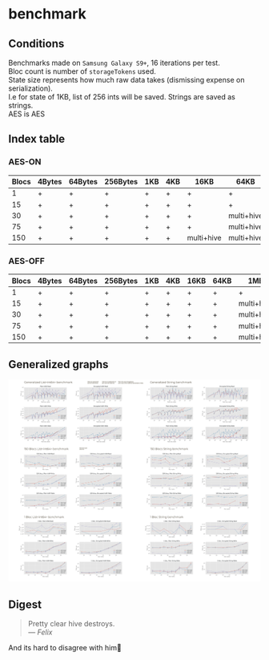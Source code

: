 # benchmark

## Conditions
Benchmarks made on `Samsung Galaxy S9+`, 16 iterations per test.  
Bloc count is number of `storageTokens` used.  
State size represents how much raw data takes (dismissing expense on serialization).  
I.e for state of 1KB, list of 256 ints will be saved. Strings are saved as strings.  
AES is AES

## Index table
### AES-ON

| Blocs | 4Bytes | 64Bytes | 256Bytes | 1KB | 4KB | 16KB       | 64KB       | 1MB        | 4MB |
|-------|--------|---------|----------|-----|-----|------------|------------|------------|-----|
| 1     | +      | +       | +        | +   | +   | +          | +          | +          | +   |
| 15    | +      | +       | +        | +   | +   | +          | +          | multi+hive | -   |
| 30    | +      | +       | +        | +   | +   | +          | multi+hive | only hive  | -   |
| 75    | +      | +       | +        | +   | +   | +          | multi+hive | only hive  | -   |
| 150   | +      | +       | +        | +   | +   | multi+hive | multi+hive | -          | -   |

### AES-OFF

| Blocs | 4Bytes | 64Bytes | 256Bytes | 1KB | 4KB | 16KB | 64KB | 1MB        | 4MB        |
|-------|--------|---------|----------|-----|-----|------|------|------------|------------|
| 1     | +      | +       | +        | +   | +   | +    | +    | +          | +          |
| 15    | +      | +       | +        | +   | +   | +    | +    | multi+hive | multi+hive |
| 30    | +      | +       | +        | +   | +   | +    | +    | multi+hive | multi+hive |
| 75    | +      | +       | +        | +   | +   | +    | +    | multi+hive | -          |
| 150   | +      | +       | +        | +   | +   | +    | +    | multi+hive | -          |

## Generalized graphs

<img src="./general.svg">

## Digest
> Pretty clear hive destroys.  
> &mdash; <cite>Felix</cite>  

And its hard to disagree with him🤪